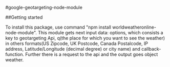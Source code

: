 #google-geotargeting-node-module

##Getting started

To install this package, use command "npm install worldweatheronline-node-module". This module gets next input data: options, which consists a key to geotargeting Api, q(the place for which you want to see the weather) in others formats(US Zipcode, UK Postcode, Canada Postalcode, IP address, Latitude/Longitude (decimal degree) or city name) and callback-function. Further there is a request to the api and the output goes object weather.
